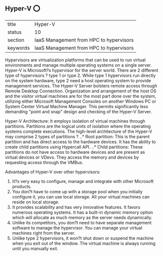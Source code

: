 ## Hyper-V :o:


|          |                                         |
| -------- | --------------------------------------- |
| title    | Hyper-V                                 | 
| status   | 10                                      |
| section  | IaaS Management from HPC to hypervisors |
| keywords | IaaS Management from HPC to hypervisors |


     
Hypervisors are virtualization platforms that can be used to run virtual environments and manage multiple operating systems on a single server. Hyper-V is Microsoft?s hypervisor for the server world.
There are 2 different type of hypervisors ? type 1 or type 2. While type 1 hypervisors run directly on the system hardware, type 2 need a host operating system to provide management services. 
The Hyper-V Server bolsters remote access through Remote Desktop Connection. Organization and arrangement of the host OS and the visitor virtual machines are for the most part done over the system, utilizing either Microsoft Management Consoles on another Windows PC or System Center Virtual Machine Manager. This permits significantly less demanding "point and snap" design and checking of the Hyper-V Server.

Hyper-V Architecture:
It employs isolation of virtual machines through partitions. Partitions are the logical units of isolation where the operating systems complete executions. 
The high-level architecture of the Hyper-V may comprise 2 types of partitions ? 
..* Root partition: This is the parent partition and has direct access to the hardware devices. It has the ability to create child partitions using Hypercall API.
..* Child partitions: These partitions do not have access to hardware devices and are present as virtual devices or VDevs. They access the memory and devices by requesting access through the VMBus. 


Advantages of Hyper-V over other hypervisors:
1. It?s very easy to configure, manage and integrate with other Microsoft products. 
2. You don?t have to come up with a storage pool when you initially configure it, you can use local storage. All your virtual machines can reside on local storage.
3. It provides scalability and has very innovative features.  It favors numerous operating systems. It has a built-in dynamic memory option which will allocate as much memory as the server needs dynamically.
4. Unlike its competitors, you don?t need to have separate management software to manage the hypervisor. You can manage your virtual machines right from the server. 
5. Unlike type 2 hypervisors, it won?t shut down or suspend the machine when you exit out of the window. The virtual machine is always running until you manually exit.



